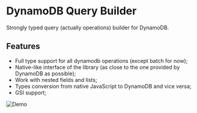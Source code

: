 # DynamoDB Query Builder

Strongly typed query (actually operations) builder for DynamoDB.

## Features

- Full type support for all dynamodb operations (except batch for now);
- Native-like interface of the library (as close to the one provided by DynamoDB as possible);
- Work with nested fields and lists;
- Types conversion from native JavaScript to DynamoDB and vice versa;
- GSI support;

![Demo](./assets/dynamo-db-query-builder-demo.gif)
